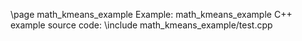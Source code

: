 \page math_kmeans_example Example: math_kmeans_example
C++ example source code:
\include math_kmeans_example/test.cpp
